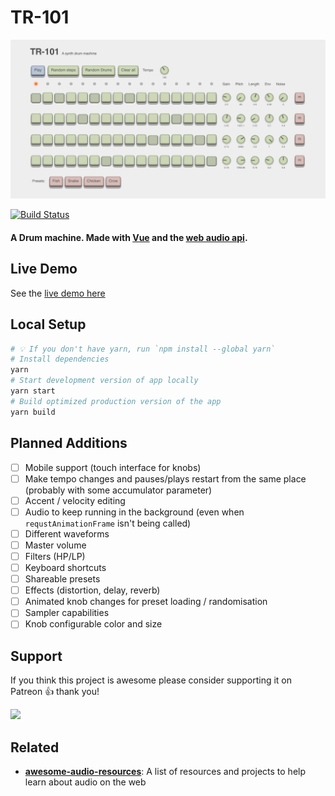 # TR-101

[![demo](static/demo.jpg)](https://amilajack.github.io/drum-machine/)

[![Build Status](https://dev.azure.com/amilajack/amilajack/_apis/build/status/amilajack.drum-machine?branchName=master)](https://dev.azure.com/amilajack/amilajack/_build/latest?definitionId=13&branchName=master)

#### A Drum machine. Made with [Vue](https://vuejs.org) and the [web audio api](https://developer.mozilla.org/en-US/docs/Web/API/Web_Audio_API).

## Live Demo

See the [live demo here](https://amilajack.github.io/drum-machine/)

## Local Setup

``` bash
# 💡 If you don't have yarn, run `npm install --global yarn`
# Install dependencies
yarn
# Start development version of app locally
yarn start
# Build optimized production version of the app
yarn build
```

## Planned Additions

- [ ] Mobile support (touch interface for knobs)
- [ ] Make tempo changes and pauses/plays restart from the same place (probably with some accumulator parameter)
- [ ] Accent / velocity editing
- [ ] Audio to keep running in the background (even when `requstAnimationFrame` isn't being called)
- [ ] Different waveforms
- [ ] Master volume
- [ ] Filters (HP/LP)
- [ ] Keyboard shortcuts
- [ ] Shareable presets
- [ ] Effects (distortion, delay, reverb)
- [ ] Animated knob changes for preset loading / randomisation
- [ ] Sampler capabilities
- [ ] Knob configurable color and size

## Support

If you think this project is awesome please consider supporting it on Patreon 👍 thank you!

<p>
  <a href="https://www.patreon.com/amilajack">
    <img src="https://c5.patreon.com/external/logo/become_a_patron_button@2x.png" width="160">
  </a>
</p>

## Related

* **[awesome-audio-resources](https://github.com/amilajack/awesome-audio-resources)**: A list of resources and projects to help learn about audio on the web
